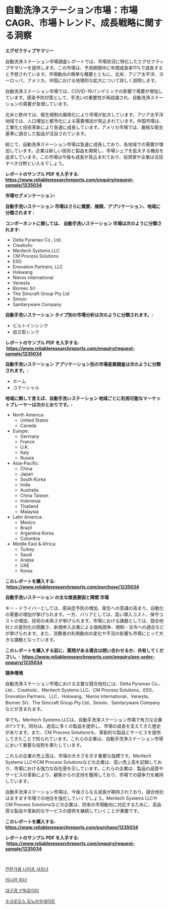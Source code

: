 <p><h1>自動洗浄ステーション市場：市場CAGR、市場トレンド、成長戦略に関する洞察</h1></p><p><strong>エグゼクティブサマリー</strong></p>
<p><p>自動洗浄ステーション市場調査レポートでは、市場状況に特化したエグゼクティブサマリーを提供します。この市場は、予測期間中に年間成長率11%で成長すると予想されています。市場動向の簡単な概要とともに、北米、アジア太平洋、ヨーロッパ、アメリカ、中国における地理的な拡大について詳しく説明します。</p><p>自動洗浄ステーション市場では、COVID-19パンデミックの影響で需要が増加しています。感染予防対策として、手洗いの重要性が再認識され、自動洗浄ステーションの需要が急増しています。</p><p>北米と欧州では、衛生規制の厳格化により市場が拡大しています。アジア太平洋地域では、人口増加と都市化による需要増加が見込まれています。中国市場は、工業化と技術革新により急速に成長しています。アメリカ市場では、厳格な衛生基準に適合した製品が注目されています。</p><p>総じて、自動洗浄ステーション市場は急速に成長しており、各地域での需要が増加しています。企業は新しい技術と製品を開発し、市場シェアを拡大する機会を追求しています。この市場は今後も成長が見込まれており、投資家や企業は注目すべき分野といえるでしょう。</p></p>
<p><strong>レポートのサンプル PDF を入手する: <a href="https://www.reliableresearchreports.com/enquiry/request-sample/1235034">https://www.reliableresearchreports.com/enquiry/request-sample/1235034</a></strong></p>
<p><strong>市場セグメンテーション:</strong></p>
<p><strong> 自動手洗いステーション 市場はさらに概要、展開、アプリケーション、地域に分類されます :</strong></p>
<p><strong>コンポーネントに関しては、 自動手洗いステーション 市場は次のように分類されます: &nbsp;</strong></p>
<p><ul><li>Delta Pyramax Co., Ltd.</li><li>Creaholic</li><li>Meritech Systems LLC</li><li>CM Process Solutions</li><li>ESG</li><li>Enovation Partners, LLC</li><li>Hokwang</li><li>Nieros international</li><li>Venesta</li><li>Biomec Srl</li><li>The Simcraft Group Pty Ltd</li><li>Smixin</li><li>Sanitaryware Company</li></ul></p>
<p><strong> 自動手洗いステーション タイプ別の市場分析は次のように分類されます。:</strong></p>
<p><ul><li>ビルトインシンク</li><li>自立型シンク</li></ul></p>
<p><strong>レポートのサンプル PDF を入手する: &nbsp;<a href="https://www.reliableresearchreports.com/enquiry/request-sample/1235034">https://www.reliableresearchreports.com/enquiry/request-sample/1235034</a></strong></p>
<p><strong> 自動手洗いステーション アプリケーション別の市場産業調査は次のように分類されます。:</strong></p>
<p><ul><li>ホーム</li><li>コマーシャル</li></ul></p>
<p><strong>地域に関して言えば、自動手洗いステーション 地域ごとに利用可能なマーケットプレーヤーは次のとおりです。:</strong></p>
<p><ul>
    <li>
        North America:
        <ul>
            <li>United States</li>
            <li>Canada</li>
        </ul>
    </li>
    <li>
        Europe:
        <ul>
            <li>Germany</li>
            <li>France</li>
            <li>U.K.</li>
            <li>Italy</li>
            <li>Russia</li>
        </ul>
    </li>
    <li>
        Asia-Pacific:
        <ul>
            <li>China</li>
            <li>Japan</li>
            <li>South Korea</li>
            <li>India</li>
            <li>Australia</li>
            <li>China Taiwan</li>
            <li>Indonesia</li>
            <li>Thailand</li>
            <li>Malaysia</li>
        </ul>
    </li>
    <li>
        Latin America:
        <ul>
            <li>Mexico</li>
            <li>Brazil</li>
            <li>Argentina Korea</li>
            <li>Colombia</li>
        </ul>
    </li>
    <li>
        Middle East & Africa:
        <ul>
            <li>Turkey</li>
            <li>Saudi</li>
            <li>Arabia</li>
            <li>UAE</li>
            <li>Korea</li>
        </ul>
    </li>
    </ul></p>
<p><strong>このレポートを購入する: &nbsp;<a href="https://www.reliableresearchreports.com/purchase/1235034">https://www.reliableresearchreports.com/purchase/1235034</a></strong></p>
<p><strong>自動手洗いステーション の主な推進要因と障壁 市場</strong></p>
<p><p>キー・ドライバーとしては、感染症予防の増加、衛生への意識の高まり、自動化の需要の増加が挙げられます。一方、バリアとしては、高い導入コスト、保守コストの増加、技術の未熟さが挙げられます。市場における課題としては、競合他社との差別化の困難さ、新規参入企業による価格競争、規制・法令への適合などが挙げられます。また、消費者の利用動向の変化や不況の影響も市場にとって大きな課題となっています。</p></p>
<p><strong>このレポートを購入する前に、質問がある場合は問い合わせるか、共有してください。:&nbsp; <a href="https://www.reliableresearchreports.com/enquiry/pre-order-enquiry/1235034">https://www.reliableresearchreports.com/enquiry/pre-order-enquiry/1235034</a></strong></p>
<p><strong>競争環境</strong></p>
<p><p>自動洗浄ステーション市場における主要な競合他社には、Delta Pyramax Co.、Ltd.、Creaholic、Meritech Systems LLC、CM Process Solutions、ESG、Enovation Partners、LLC、Hokwang、Nieros international、Venesta、Biomec Srl、The Simcraft Group Pty Ltd、Smixin、Sanitaryware Companyなどが含まれます。</p><p>中でも、Meritech Systems LLCは、自動手洗浄ステーション市場で有力な企業の1つです。同社は、過去に多くの製品を提供し、市場の成長を支えてきた歴史があります。また、CM Process Solutionsも、革新的な製品とサービスを提供してきたことで知られています。これらの企業は、自動手洗浄ステーション市場において重要な役割を果たしています。</p><p>これらの企業の売上高は、市場の大きさを示す重要な指標です。Meritech Systems LLCやCM Process Solutionsなどの企業は、高い売上高を記録しており、市場における強力な存在感を示しています。これらの企業は、製品の品質やサービスの革新により、顧客からの支持を獲得しており、市場での競争力を維持しています。</p><p>自動手洗浄ステーション市場は、今後さらなる成長が期待されており、競合他社はますます市場での地位を強化していくでしょう。Meritech Systems LLCやCM Process Solutionsなどの企業は、将来の市場動向に対応するために、高品質な製品や革新的なサービスの提供を継続していくことが重要です。</p></p>
<p><strong>このレポートを購入する: &nbsp; <a href="https://www.reliableresearchreports.com/purchase/1235034">https://www.reliableresearchreports.com/purchase/1235034</a></strong></p>
<p><strong>レポートのサンプル PDF を入手する: &nbsp;<a href="https://www.reliableresearchreports.com/enquiry/request-sample/1235034">https://www.reliableresearchreports.com/enquiry/request-sample/1235034</a></strong><strong></strong></p>
<p>&nbsp;</p>
<p><p><a href="https://medium.com/@leatharoan20231/%ED%94%84%EB%A1%9C%ED%8E%98%EC%85%94%EB%84%90-%EB%82%98%EC%9D%B4%ED%94%84-%EC%88%AB%EB%8A%94-%EB%8F%84%EA%B5%AC-%EC%8B%9C%EC%9E%A5-2031%EB%85%84%EA%B9%8C%EC%A7%80%EC%9D%98-%ED%8A%B8%EB%A0%8C%EB%93%9C-%EC%98%88%EC%B8%A1-%EB%B0%8F-%EA%B2%BD%EC%9F%81-%EB%B6%84%EC%84%9D-01c2a85c05d2">전문가용 나이프 샤프너</a></p><p><a href="https://github.com/wallacBahrtyinger567686/Market-Research-Report-List-1/blob/main/647596111074.md">리니어 피더</a></p><p><a href="https://github.com/WilburKihn5676/Market-Research-Report-List-1/blob/main/964934811073.md">대구경 신틸로미터</a></p><p><a href="https://medium.com/@everettilkinson56562023/%EC%88%98%ED%81%AC%EB%A1%9C%EC%8A%A4-%EB%AA%A8%EB%85%B8%EB%9D%BC%EC%9A%B0%EB%A0%88%EC%9D%B4%ED%8A%B8-%EC%8B%9C%EC%9E%A5-%EC%9C%A0%ED%98%95-%EC%9D%91%EC%9A%A9-%EB%B0%8F-%EC%A7%80%EB%A6%AC%EC%97%90-%EB%8C%80%ED%95%9C-%ED%8F%AC%EA%B4%84%EC%A0%81-%ED%8F%89%EA%B0%80-e1eb3b51e696">수크로오스 모노라우레이트</a></p></p>